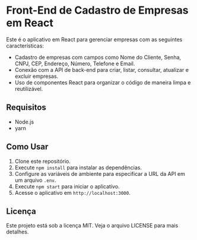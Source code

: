 # Front-End de Cadastro de Empresas em React
Este é o aplicativo em React para gerenciar empresas com as seguintes características:

- Cadastro de empresas com campos como Nome do Cliente, Senha, CNPJ, CEP, Endereço, Número, Telefone e Email.
- Conexão com a API de back-end para criar, listar, consultar, atualizar e excluir empresas.
- Uso de componentes React para organizar o código de maneira limpa e reutilizável.

## Requisitos
- Node.js
- yarn

## Como Usar
1. Clone este repositório.
2. Execute `npm install` para instalar as dependências.
3. Configure as variáveis de ambiente para especificar a URL da API em um arquivo `.env`.
4. Execute `npm start` para iniciar o aplicativo.
5. Acesse o aplicativo em `http://localhost:3000`.

## Licença
Este projeto está sob a licença MIT. Veja o arquivo LICENSE para mais detalhes.

 
 
